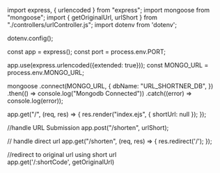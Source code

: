 import express, { urlencoded } from "express";
import mongoose from "mongoose";
import { getOriginalUrl, urlShort } from "./controllers/urlController.js";
import dotenv from 'dotenv';

dotenv.config();

const app = express();
const port = process.env.PORT;

app.use(express.urlencoded({extended: true}));
const MONGO_URL = process.env.MONGO_URL;

mongoose
  .connect(MONGO_URL, {
    dbName: "URL_SHORTNER_DB",
  })
  .then(() => console.log("Mongodb Connected"))
  .catch((error) => console.log(error));

app.get("/", (req, res) => {
  res.render("index.ejs", { shortUrl: null });
});

//handle URL Submission
app.post("/shorten", urlShort);

// handle direct url
app.get("/shorten", (req, res) => {
  res.redirect('/');
});


//redirect to original url using short url\
app.get('/:shortCode', getOriginalUrl)

